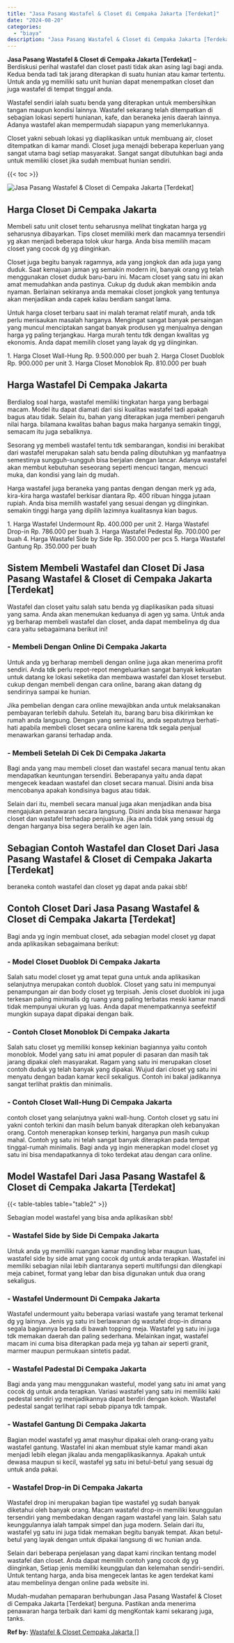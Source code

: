 ```yaml
---
title: "Jasa Pasang Wastafel & Closet di Cempaka Jakarta [Terdekat]"
date: "2024-08-20"
categories: 
  - "biaya"
description: "Jasa Pasang Wastafel & Closet di Cempaka Jakarta [Terdekat]. Mudah-mudahan pemaparan berhubungan Jasa Pasang Wastafel & Closet di Cempaka Jakarta [Terdekat..."
---
```


**Jasa Pasang Wastafel & Closet di Cempaka Jakarta \[Terdekat\]** – Berdiskusi perihal wastafel dan closet pasti tidak akan asing lagi bagi anda. Kedua benda tadi tak jarang diterapkan di suatu hunian atau kamar tertentu. Untuk anda yg memiliki satu unit hunian dapat menempatkan closet dan juga wastafel di tempat tinggal anda.

Wastafel sendiri ialah suatu benda yang diterapkan untuk membersihkan tangan maupun kondisi lainnya. Wastafel sekarang telah ditempatkan di sebagian lokasi seperti hunianan, kafe, dan beraneka jenis daerah lainnya. Adanya wastafel akan mempermudah siapapun yang memerlukannya.

Closet yakni sebuah lokasi yg diaplikasikan untuk membuang air, closet ditempatkan di kamar mandi. Closet juga menajdi beberapa keperluan yang sangat utama bagi setiap masyarakat. Sangat sangat dibutuhkan bagi anda untuk memiliki closet jika sudah membuat hunian sendiri.

{{< toc >}}

![Jasa Pasang Wastafel & Closet di Cempaka Jakarta [Terdekat]](/images/wastafel-closet-murah47.png)

## Harga Closet Di Cempaka Jakarta

Membeli satu unit closet tentu seharusnya melihat tingkatan harga yg seharusnya dibayarkan. Tips closet memiliki merk dan macamnya tersendiri yg akan menjadi beberapa tolok ukur harga. Anda bisa memilih macam closet yang cocok dg yg diinginkan.

Closet juga begitu banyak ragamnya, ada yang jongkok dan ada juga yang duduk. Saat kemajuan jaman yg semakin modern ini, banyak orang yg telah menggunakan closet duduk baru-baru ini. Macam closet yang satu ini akan amat memudahkan anda pastinya. Cukup dg duduk akan membikin anda nyaman. Berlainan sekiranya anda memakai closet jongkok yang tentunya akan menjadikan anda capek kalau berdiam sangat lama.

Untuk harga closet terbaru saat ini malah teramat relatif murah, anda tdk perlu merisaukan masalah harganya. Mengingat sangat banyak persaingan yang muncul menciptakan sangat banyak produsen yg menjualnya dengan harga yg paling terjangkau. Harga murah tentu tdk dengan kwalitas yg ekonomis. Anda dapat memilih closet yang layak dg yg diinginkan.

1\. Harga Closet Wall-Hung Rp. 9.500.000 per buah 2. Harga Closet Duoblok Rp. 900.000 per unit 3. Harga Closet Monoblok Rp. 810.000 per buah

## Harga Wastafel Di Cempaka Jakarta

Berdialog soal harga, wastafel memiliki tingkatan harga yang berbagai macam. Model itu dapat diamati dari sisi kualitas wastafel tadi apakah bagus atau tidak. Selain itu, bahan yang diterapkan juga memberi pengaruh nilai harga. bilamana kwalitas bahan bagus maka harganya semakin tinggi, semacam itu juga sebaliknya.

Sesorang yg membeli wastafel tentu tdk sembarangan, kondisi ini berakibat dari wastafel merupakan salah satu benda paling dibutuhkan yg manfaatnya semestinya sungguh-sungguh bisa berjalan dengan lancar. Adanya wastafel akan membut kebutuhan seseorang seperti mencuci tangan, mencuci muka, dan kondisi yang lain dg mudah.

Harga wastafel juga beraneka yang pantas dengan dengan merk yg ada, kira-kira harga wastafel berkisar diantara Rp. 400 ribuan hingga jutaan rupiah. Anda bisa memilih wastafel yang sesuai dengan yg diinginkan. semakin tinggi harga yang dipilih lazimnya kualitasnya kian bagus.

1\. Harga Wastafel Undermount Rp. 400.000 per unit 2. Harga Wastafel Drop-in Rp. 786.000 per buah 3. Harga Wastafel Pedestal Rp. 700.000 per buah 4. Harga Wastafel Side by Side Rp. 350.000 per pcs 5. Harga Wastafel Gantung Rp. 350.000 per buah

## Sistem Membeli Wastafel dan Closet Di Jasa Pasang Wastafel & Closet di Cempaka Jakarta \[Terdekat\]

Wastafel dan closet yaitu salah satu benda yg diaplikasikan pada situasi yang sama. Anda akan menemukan keduanya di agen yg sama. Untuk anda yg berharap membeli wastafel dan closet, anda dapat membelinya dg dua cara yaitu sebagaimana berikut ini!

### \- Membeli Dengan Online Di Cempaka Jakarta

Untuk anda yg berharap membeli dengan online juga akan menerima profit sendiri. Anda tdk perlu repot-repot mengeluarkan sangat banyak kekuatan untuk datang ke lokasi seketika dan membawa wastafel dan kloset tersebut. cukup dengan membeli dengan cara online, barang akan datang dg sendirinya sampai ke hunian.

Jika pembelian dengan cara online mewajibkan anda untuk melaksanakan pembayaran terlebih dahulu. Setelah itu, barang baru bisa dikirimkan ke rumah anda langsung. Dengan yang semisal itu, anda sepatutnya berhati-hati apabila membeli closet secara online karena tdk segala penjual menawarkan garansi terhadap anda.

### \- Membeli Setelah Di Cek Di Cempaka Jakarta

Bagi anda yang mau membeli closet dan wastafel secara manual tentu akan mendapatkan keuntungan tersendiri. Beberapanya yaitu anda dapat mengecek keadaan wastafel dan closet secara manual. Disini anda bisa mencobanya apakah kondisinya bagus atau tidak.

Selain dari itu, membeli secara manual juga akan menjadikan anda bisa mengajukan penawaran secara langsung. Disini anda bisa menawar harga closet dan wastafel terhadap penjualnya. jika anda tidak yang sesuai dg dengan harganya bisa segera beralih ke agen lain.

## Sebagian Contoh Wastafel dan Closet Dari Jasa Pasang Wastafel & Closet di Cempaka Jakarta \[Terdekat\]

beraneka contoh wastafel dan closet yg dapat anda pakai sbb!

## Contoh Closet Dari Jasa Pasang Wastafel & Closet di Cempaka Jakarta \[Terdekat\]

Bagi anda yg ingin membuat closet, ada sebagian model closet yg dapat anda aplikasikan sebagaimana berikut:

### \- Model Closet Duoblok Di Cempaka Jakarta

Salah satu model closet yg amat tepat guna untuk anda aplikasikan selanjutnya merupakan contoh duoblok. Closet yang satu ini mempunyai penampungan air dan body closet yg terpisah. Jenis closet duoblok ini juga terkesan paling minimalis dg ruang yang paling terbatas meski kamar mandi tidak mempunyai ukuran yg luas. Anda dapat menempatkannya seefektif mungkin supaya dapat dipakai dengan baik.

### \- Contoh Closet Monoblok Di Cempaka Jakarta

Salah satu closet yg memiliki konsep kekinian bagiannya yaitu contoh monoblok. Model yang satu ini amat populer di pasaran dan masih tak jarang dipakai oleh masyarakat. Ragam yang satu ini merupakan closet contoh duduk yg telah banyak yang dipakai. Wujud dari closet yg satu ini menyatu dengan badan kamar kecil sekaligus. Contoh ini bakal jadikannya sangat terlihat praktis dan minimalis.

### \- Contoh Closet Wall-Hung Di Cempaka Jakarta

contoh closet yang selanjutnya yakni wall-hung. Contoh closet yg satu ini yakni contoh terkini dan masih belum banyak diterapkan oleh kebanyakan orang. Contoh menerapkan konsep terkini, harganya pun masih cukup mahal. Contoh yg satu ini telah sangat banyak diterapkan pada tempat tinggal-rumah minimalis. Bagi anda yg ingin menerapkan model closet yg satu ini bisa mendapatkannya di toko terdekat atau dengan cara online.

## Model Wastafel Dari Jasa Pasang Wastafel & Closet di Cempaka Jakarta \[Terdekat\]

{{< table-tables table="table2" >}}

Sebagian model wastafel yang bisa anda aplikasikan sbb!

### \- Wastafel Side by Side Di Cempaka Jakarta

Untuk anda yg memiliki ruangan kamar manding lebar maupun luas, wastafel side by side amat yang cocok dg untuk anda terapkan. Wastafel ini memiliki sebagian nilai lebih diantaranya seperti multifungsi dan dilengkapi meja cabinet, format yang lebar dan bisa digunakan untuk dua orang sekaligus.

### \- Wastafel Undermount Di Cempaka Jakarta

Wastafel undermount yaitu beberapa variasi wastafe yang teramat terkenal dg yg lainnya. Jenis yg satu ini berlawanan dg wastafel drop-in dimana segala bagiannya berada di bawah topping meja. Wastafel yg satu ini juga tdk memakan daerah dan paling sederhana. Melainkan ingat, wastafel macam ini cuma bisa diterapkan pada meja yg tahan air seperti granit, marmer maupun permukaan sintetis padat.

### \- Wastafel Padestal Di Cempaka Jakarta

Bagi anda yang mau menggunakan wasteful, model yang satu ini amat yang cocok dg untuk anda terapkan. Variasi wastafel yang satu ini memiliki kaki pedestal sendiri yg menjadikannya dapat berdiri dengan kokoh. Wastafel pedestal sangat terlihat rapi sebab pipanya tdk tampak.

### \- Wastafel Gantung Di Cempaka Jakarta

Bagian model wastafel yg amat masyhur dipakai oleh orang-orang yaitu wastafel gantung. Wastafel ini akan membuat style kamar mandi akan menjadi lebih elegan jikalau anda mengaplikasikannya. Apakah untuk dewasa maupun si kecil, wastafel yg satu ini betul-betul yang sesuai dg untuk anda pakai.

### \- Wastafel Drop-in Di Cempaka Jakarta

Wastafel drop ini merupakan bagian tipe wastafel yg sudah banyak diketahui oleh banyak orang. Macam wastafel drop-in memiliki keunggulan tersendiri yang membedakan dengan ragam wastafel yang lain. Salah satu keunggulannya ialah tampak simpel dan juga modern. Selain dari itu, wastafel yg satu ini juga tidak memakan begitu banyak tempat. Akan betul-betul yang layak dengan untuk dipakai langsung di wc hunian anda.

Selain dari beberapa penjelasan yang dapat kami rincikan tentang model wastafel dan closet. Anda dapat memilih contoh yang cocok dg yg diinginkan, Setiap jenis memiliki keunggulan dan kelemahan sendiri-sendiri. Untuk tentang harga, anda bisa mengecek lantas ke agen terdekat kami atau membelinya dengan online pada website ini.

Mudah-mudahan pemaparan berhubungan Jasa Pasang Wastafel & Closet di Cempaka Jakarta \[Terdekat\] berguna. Pastikan anda menerima penawaran harga terbaik dari kami dg mengKontak kami sekarang juga, tanks.

**Ref by:** [Wastafel & Closet Cempaka Jakarta []](https://id.wikipedia.org/wiki/Wastafel)
